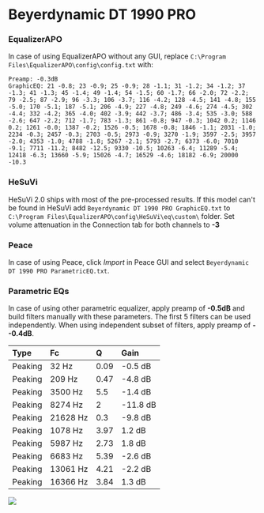 # Beyerdynamic DT 1990 PRO

### EqualizerAPO
In case of using EqualizerAPO without any GUI, replace `C:\Program Files\EqualizerAPO\config\config.txt`
with:
```
Preamp: -0.3dB
GraphicEQ: 21 -0.8; 23 -0.9; 25 -0.9; 28 -1.1; 31 -1.2; 34 -1.2; 37 -1.3; 41 -1.3; 45 -1.4; 49 -1.4; 54 -1.5; 60 -1.7; 66 -2.0; 72 -2.2; 79 -2.5; 87 -2.9; 96 -3.3; 106 -3.7; 116 -4.2; 128 -4.5; 141 -4.8; 155 -5.0; 170 -5.1; 187 -5.1; 206 -4.9; 227 -4.8; 249 -4.6; 274 -4.5; 302 -4.4; 332 -4.2; 365 -4.0; 402 -3.9; 442 -3.7; 486 -3.4; 535 -3.0; 588 -2.6; 647 -2.2; 712 -1.7; 783 -1.3; 861 -0.8; 947 -0.3; 1042 0.2; 1146 0.2; 1261 -0.0; 1387 -0.2; 1526 -0.5; 1678 -0.8; 1846 -1.1; 2031 -1.0; 2234 -0.3; 2457 -0.3; 2703 -0.5; 2973 -0.9; 3270 -1.9; 3597 -2.5; 3957 -2.0; 4353 -1.0; 4788 -1.8; 5267 -2.1; 5793 -2.7; 6373 -6.0; 7010 -9.1; 7711 -11.2; 8482 -12.5; 9330 -10.5; 10263 -6.4; 11289 -5.4; 12418 -6.3; 13660 -5.9; 15026 -4.7; 16529 -4.6; 18182 -6.9; 20000 -10.3
```

### HeSuVi
HeSuVi 2.0 ships with most of the pre-processed results. If this model can't be found in HeSuVi add
`Beyerdynamic DT 1990 PRO GraphicEQ.txt` to `C:\Program Files\EqualizerAPO\config\HeSuVi\eq\custom\` folder.
Set volume attenuation in the Connection tab for both channels to **-3**

### Peace
In case of using Peace, click *Import* in Peace GUI and select `Beyerdynamic DT 1990 PRO ParametricEQ.txt`.

### Parametric EQs
In case of using other parametric equalizer, apply preamp of **-0.5dB** and build filters manually
with these parameters. The first 5 filters can be used independently.
When using independent subset of filters, apply preamp of **--0.4dB**.

| Type    | Fc       |    Q | Gain     |
|:--------|:---------|:-----|:---------|
| Peaking | 32 Hz    | 0.09 | -0.5 dB  |
| Peaking | 209 Hz   | 0.47 | -4.8 dB  |
| Peaking | 3500 Hz  | 5.5  | -1.4 dB  |
| Peaking | 8274 Hz  | 2    | -11.8 dB |
| Peaking | 21628 Hz | 0.3  | -9.8 dB  |
| Peaking | 1078 Hz  | 3.97 | 1.2 dB   |
| Peaking | 5987 Hz  | 2.73 | 1.8 dB   |
| Peaking | 6683 Hz  | 5.39 | -2.6 dB  |
| Peaking | 13061 Hz | 4.21 | -2.2 dB  |
| Peaking | 16366 Hz | 3.84 | 1.3 dB   |

![](https://raw.githubusercontent.com/jaakkopasanen/AutoEq/master/results/rtings/avg/Beyerdynamic%20DT%201990%20PRO/Beyerdynamic%20DT%201990%20PRO.png)